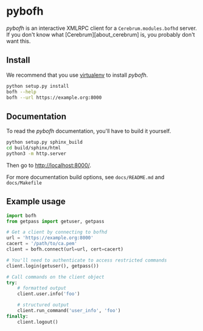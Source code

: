 # pybofh

*pybofh* is an interactive XMLRPC client for a `Cerebrum.modules.bofhd`
server. If you don't know what [Cerebrum][about_cerebrum] is, you probably don't
want this.


## Install

We recommend that you use [virtualenv][virtualenv] to install *pybofh*.

```bash
python setup.py install
bofh --help
bofh --url https://example.org:8000
```


## Documentation

To read the *pybofh* documentation, you'll have to build it yourself.

```bash
python setup.py sphinx_build
cd build/sphinx/html
python3 -m http.server
```
Then go to <http://localhost:8000/>.

For more documentation build options, see `docs/README.md` and `docs/Makefile`


## Example usage

```python
import bofh
from getpass import getuser, getpass

# Get a client by connecting to bofhd
url = 'https://example.org:8000'
cacert = '/path/to/ca.pem'
client = bofh.connect(url=url, cert=cacert)

# You'll need to authenticate to access restricted commands
client.login(getuser(), getpass())

# Call commands on the client object
try:
    # formatted output
    client.user.info('foo')

    # structured output
    client.run_command('user_info', 'foo')
finally:
    client.logout()
```

  [crb_about]: https://www.usit.uio.no/om/tjenestegrupper/cerebrum/
  [crb_src]: https://bitbucket.usit.uio.no/projects/CRB/repos/cerebrum/
  [virtualenv]: https://virtualenv.pypa.io/
